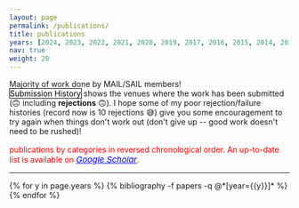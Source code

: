 ```yaml
---
layout: page
permalink: /publications/
title: publications
years: [2024, 2023, 2022, 2021, 2020, 2019, 2017, 2016, 2015, 2014, 2013]
nav: true
weight: 20
---
```

<div style="font-style: normal">
<div class="d-inline-block" tabindex="0" data-toggle="tooltip" title="Majority of work done by MAIL/SAIL members!">
    <abbr class="badge bg-danger"><i class="bi bi-check2"></i></abbr> Majority of work done by MAIL/SAIL members!
</div>

<div>
<a class="btn btn-sm" role="button" style="color: black; border: 1px solid black; font-style: normal; padding: 0.0rem 0.0rem 0.0rem 0.0rem;">Submission History</a> shows the venues where the work has been submitted (🙃 including <strong>rejections</strong> 🙃). I hope some of my poor rejection/failure histories (record now is 10 rejections 😅) give you some encouragement to try again when things don't work out (don't give up -- good work doesn't need to be rushed)!
</div>

<div style="padding-top:1rem; color: red">
publications by categories in reversed chronological order. An up-to-date list is available on <em><a href="https://scholar.google.com/citations?user=Zz2hMgcAAAAJ&hl=en" style="color:blue; font-size:15px">Google Scholar</a></em>.
</div>

<hr />

<div class="publications">
  {% for y in page.years %}
    <!-- <h2 class="pyear">{{y}}&nbsp;&nbsp;</h2> -->
    <!-- <p>&nbsp;</p> -->
    {% bibliography -f papers -q @*[year={{y}}]* %}
  {% endfor %}
</div>

</div>

<!-- <a href="https://scholar.google.com/citations?user=Zz2hMgcAAAAJ&hl=en">Google Scholar</a>. -->
